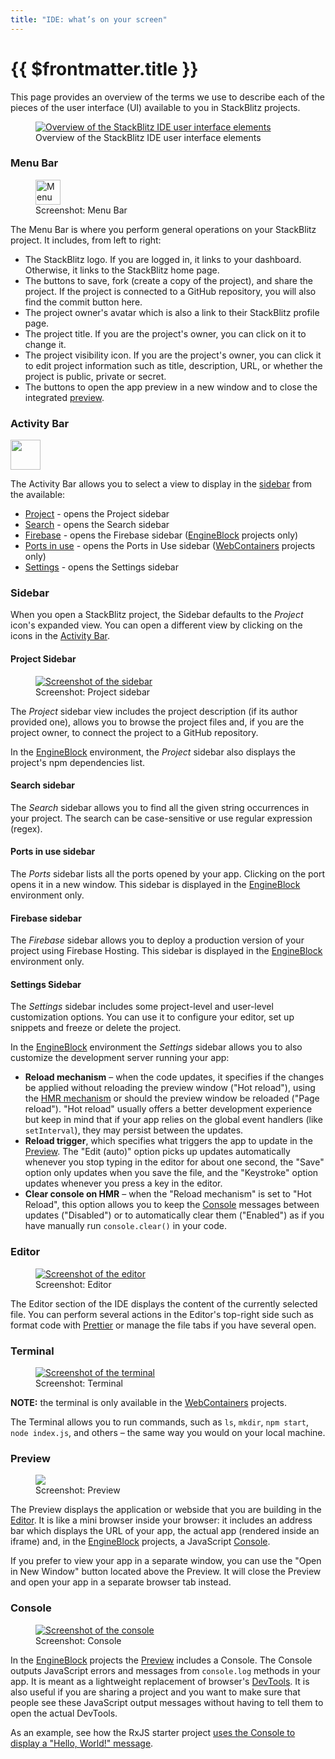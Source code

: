 ```yaml
---
title: "IDE: what’s on your screen"
---
```


# {{ $frontmatter.title }}

This page provides an overview of the terms we use to describe each of the pieces of the user interface (UI) available to you in StackBlitz projects.

<figure>
    <a target="_blank" href="/doc_images/stackblitz_ui_elements.png"><img alt="Overview of the StackBlitz IDE user interface elements" src="/doc_images/stackblitz_ui_elements.png" /></a>
    <figcaption>Overview of the StackBlitz IDE user interface elements</figcaption>
</figure>

### Menu Bar

<figure>
  <a target="_blank" href="/doc_images/stackblitz_ui_elements/menu-bar.png">
    <img alt="Menu Bar screenshot" src="/doc_images/stackblitz_ui_elements/menu-bar.png" height="40" />
  </a>
  <figcaption>Screenshot: Menu Bar</figcaption>
</figure>

The Menu Bar is where you perform general operations on your StackBlitz project. It includes, from left to right:

- The StackBlitz logo. If you are logged in, it links to your dashboard. Otherwise, it links to the StackBlitz home page.
- The buttons to save, fork (create a copy of the project), and share the project. If the project is connected to a GitHub repository, you will also find the commit button here.
- The project owner's avatar which is also a link to their StackBlitz profile page.
- The project title. If you are the project's owner, you can click on it to change it.
- The project visibility icon. If you are the project's owner, you can click it to edit project information such as title, description, URL, or whether the project is public, private or secret.
- The buttons to open the app preview in a new window and to close the integrated [preview](#preview).

### Activity Bar

<a target="_blank" href="/doc_images/stackblitz_ui_elements/activity-bar.png" class="float-right">
  <img alt="" src="/doc_images/stackblitz_ui_elements/activity-bar.png" width="48" />
</a>

The Activity Bar allows you to select a view to display in the [sidebar](#side-bar) from the available:

- [Project](#project-sidebar) - opens the Project sidebar
- [Search](#search-sidebar) - opens the Search sidebar
- [Firebase](#firebase-sidebar)  - opens the Firebase sidebar ([EngineBlock][] projects only)
- [Ports in use](#ports-in-use-sidebar)  - opens the Ports in Use sidebar ([WebContainers][] projects only)
- [Settings](#settings-sidebar)  - opens the Settings sidebar

### Sidebar

When you open a StackBlitz project, the Sidebar defaults to the _Project_ icon's expanded view. You can open a different view by clicking on the icons in the [Activity Bar](#activity-bar).

#### Project Sidebar

<figure class="float-left" style="width: 200px">
  <a target="_blank" href="/doc_images/stackblitz_ui_elements/side-bar.png">
    <img alt="Screenshot of the sidebar" src="/doc_images/stackblitz_ui_elements/side-bar.png" />
  </a>
  <figcaption>Screenshot: Project sidebar</figcaption>
</figure>

The _Project_ sidebar view includes the project description (if its author provided one), allows you to browse the project files and, if you are the project owner, to connect the project to a GitHub repository.

In the [EngineBlock][] environment, the _Project_ sidebar also displays the project's npm dependencies list.

#### Search sidebar

The _Search_ sidebar allows you to find all the given string occurrences in your project. The search can be case-sensitive or use regular expression (regex).

#### Ports in use sidebar

The _Ports_ sidebar lists all the ports opened by your app. Clicking on the port opens it in a new window. This sidebar is displayed in the [EngineBlock][] environment only.

#### Firebase sidebar

The _Firebase_ sidebar allows you to deploy a production version of your project using Firebase Hosting. This sidebar is displayed in the [EngineBlock][] environment only.

#### Settings Sidebar

The _Settings_ sidebar includes some project-level and user-level customization options. You can use it to configure your editor, set up snippets and freeze or delete the project.

In the [EngineBlock][] environment the _Settings_ sidebar allows you to also customize the development server running your app:

- **Reload mechanism** – when the code updates, it specifies if the changes be applied without reloading the preview window ("Hot reload"), using the [HMR mechanism](https://webpack.js.org/concepts/hot-module-replacement/) or should the preview window be reloaded ("Page reload"). "Hot reload" usually offers a better development experience but keep in mind that if your app relies on the global event handlers (like `setInterval`), they may persist between the updates.
- **Reload trigger**, which specifies what triggers the app to update in the [Preview](#preview). The "Edit (auto)" option picks up updates automatically whenever you stop typing in the editor for about one second, the "Save" option only updates when you save the file, and the "Keystroke" option updates whenever you press a key in the editor.
- **Clear console on HMR** – when the "Reload mechanism" is set to "Hot Reload", this option allows you to keep the [Console](#console) messages between updates ("Disabled") or to automatically clear them ("Enabled") as if you have manually run `console.clear()` in your code.

### Editor

<figure style="width: 400px">
  <a target="_blank" href="/doc_images/stackblitz_ui_elements/editor.png">
    <img alt="Screenshot of the editor" src="/doc_images/stackblitz_ui_elements/editor.png"/>
  </a>
  <figcaption>Screenshot: Editor</figcaption>
</figure>

The Editor section of the IDE displays the content of the currently selected file. You can perform several actions in the Editor's top-right side such as format code with [Prettier](https://prettier.io) or manage the file tabs if you have several open.

### Terminal

<figure style="width: 400px">
  <a target="_blank" href="/doc_images/stackblitz_ui_elements/terminal.png">
    <img alt="Screenshot of the terminal" src="/doc_images/stackblitz_ui_elements/terminal.png" />
  </a>
  <figcaption>Screenshot: Terminal</figcaption>
</figure>

**NOTE:** the terminal is only available in the [WebContainers][] projects.

The Terminal allows you to run commands, such as `ls`, `mkdir`, `npm start`, `node index.js`, and others – the same way you would on your local machine.

### Preview

<figure class="float-right" style="width: 300px">
  <a target="_blank" href="/doc_images/stackblitz_ui_elements/preview.png">
    <img lang="Screenshot of the preview pane" src="/doc_images/stackblitz_ui_elements/preview.png" />
  </a>
  <figcaption>Screenshot: Preview</figcaption>
</figure>

The Preview displays the application or webside that you are building in the [Editor](#editor). It is like a mini browser inside your browser: it includes an address bar which displays the URL of your app, the actual app (rendered inside an iframe) and, in the [EngineBlock][] projects, a JavaScript [Console](#console).

If you prefer to view your app in a separate window, you can use the "Open in New Window" button located above the Preview. It will close the Preview and open your app in a separate browser tab instead.

### Console

<figure class="float-right" style="width: 300px">
  <a target="_blank" href="/doc_images/stackblitz_ui_elements/console.png">
    <img alt="Screenshot of the console" src="/doc_images/stackblitz_ui_elements/console.png" />
  </a>
  <figcaption>Screenshot: Console</figcaption>
</figure>

In the [EngineBlock][] projects the [Preview](#preview) includes a Console. The Console outputs JavaScript errors and messages from `console.log` methods in your app. It is meant as a lightweight replacement of browser's [DevTools](https://developer.chrome.com/docs/devtools/overview/#console). It is also useful if you are sharing a project and you want to make sure that people see these JavaScript output messages without having to tell them to open the actual DevTools.

As an example, see how the RxJS starter project [uses the Console to display a "Hello, World!" message](https://stackblitz.com/edit/rxjs?devtoolsheight=60).

[EngineBlock]: /guides/user-guide/available-environments
[WebContainers]: /guides/user-guide/available-environments

